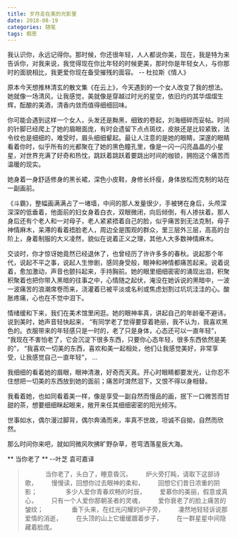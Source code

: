 ```yaml
---
title: 岁月走在美的光影里
date: 2018-08-19
categories: 随笔
tags: 暇思
---
```

> 
我认识你，永远记得你。那时候，你还很年轻，人人都说你美，现在，我是特为来告诉你，对我来说，我觉得现在你比年轻的时候更美，那时你是年轻女人，与你那时的面貌相比，我更爱你现在备受摧残的面容。
-- 杜拉斯《情人》



原本今天想推林清玄的散文集《在云上》，今天遇到的一个女人改变了我的想法。她就像一场清风，让我感觉，美就像是穿越过时光的星空，依旧灼灼其华熠熠生辉，酝酿的美酒，清香内敛而值得细细回味。


你可能会遇到这样一个女人，头发还是黝黑，细致的卷起，刘海细碎而妥帖。时间的针脚已经爬上了她的眉眼面庞，有时会遗留下点点斑纹，皮肤还是比较紧致，法令纹也是细细的，难受时，眉头细细颦起。最让人注意的是她的眼睛，深邃的眼睛看着你时，似乎所有的光都聚在了她的黑色瞳孔里，像是一闪一闪亮晶晶的小星星，对世界充满了好奇和热忱，跳跃着跳跃着要跳出时间的枷锁，拥抱这个痛苦而温暖的现实。

<!--more--> 

她身着一身舒适修身的黑长裙，深色小皮鞋，身修长纤瘦，身体放松而克制的站在一副画前。

《斗霸》，整幅画满满占了一堵墙，中间的那人发量很少，手被铐在身后，头颅深深深的低垂着，他面前的妇女身着白衣，双眼微闭，向后倾倒，有人掺扶着。那人身后还有个老人和一对母子，老人紧紧捂着自己的脸，似乎痛苦到无法克制，母子神情麻木，呆滞的看着捂脸老人，周边全是围观的群众，里三层外三层，高高的台阶上，身着制服的大义凌然，貌似在说着正义之理，其他人大多数神情麻木。

交谈时，你才惊讶她竟然已经退休了，也曾经历了许许多多的春秋。说起那个年代，说起不平之事，说起人生惨剧，感同身受般，眼神和神情都痛苦起来。说着说着，愈加激动，声音也颤抖起来，手持胸前。她的眼里细细密密的涌现出泪，积聚积聚着也把你带入黑暗的往事之中，心情随之起伏，淹没在她诉说的黑暗中，一波一波痛苦的浪潮席卷而来，浇灌着已被平淡或名利或焦虑划割过坑坑洼洼的心。酸胀疼痛，心也在不觉中泪下。

情绪缓和下来，我们在美术馆里闲逛。她的眼神率真，讲起自己的年龄毫不避讳，说到美时，她声音轻快起来，
“有同学老了觉得要穿着艳丽，我不认为，我喜欢黑色的。衣服带来的年轻感只是一时的，老了只是身体，心态还可以一直年轻”，
“我现在不害怕老了，它会沉淀下很多东西，只要你心态年轻，很多东西依然是美的”，
“我喜欢一切美的东西，喜欢和美一起相处，他们让我感觉美好，非常享受，让我感觉自己一直年轻”，
...


我细细的看着她的眉眼，眼神清澈，好奇而天真。开心时眼睛都要发光，让你忍不住想把一切美的东西放到她的面前；痛苦时潸然泪下，又恨不得以身相替。

我看着她，也如同看着美一样，像是享受一副自然而慢品的画，抿下一口微苦而甘甜的茶，想要细细眯起眼来，敞开来任其细细密密的阳光倾泻。

世事如水，偶尔漫过脚背，偶尔奔涌而来，率真不世故，坦诚不自拗，自然而欣然。

那么时间你来吧，就如同微风吹拂旷野杂草，苍穹洒落星辰大海。


** 当你老了 **
--叶芝 袁可嘉译
>　 
　　当你老了，头白了，睡意昏沉， 
　　炉火旁打盹，请取下这部诗歌， 
　　慢慢读，回想你过去眼神的柔和， 
　　回想它们昔日浓重的阴影； 
　　 
　　多少人爱你青春欢畅的时辰， 
　　爱慕你的美丽，假意或真心， 
　　只有一个人爱你那朝圣者的灵魂， 
　　爱你衰老了的脸上痛苦的皱纹； 
　　 
　　垂下头来，在红光闪耀的炉子旁， 
　　凄然地轻轻诉说那爱情的消逝， 
　　在头顶的山上它缓缓踱着步子， 
　　在一群星星中间隐藏着脸庞。 





